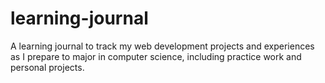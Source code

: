 # learning-journal
A learning journal to track my web development projects and experiences as I prepare to major in computer science, including practice work and personal projects.
